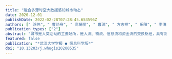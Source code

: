 ```yaml
---
title: "融合多源时空大数据感知城市动态"
date: 2020-12-01
publishDate: 2022-02-28T07:28:45.653596Z
authors: [" 涂伟", " 曹劲舟", " 高琦丽", " 曹瑞", " 方志祥", " 乐阳", " 李清泉"]
publication_types: ["2"]
abstract: "城市是人类活动的主要场所，是人流、物流、信息流和资金流的交换枢纽，具有高度的动态性和复杂性。智慧城市建设提供了卫星与无人机遥感、移动感知、社会感知、众包感知等多种时空感知大数据的数据获取手段，为分析城市空间、人类行为及其二者之间的交互等城市动态提供了新途径。介绍了城市动态感知的框架，论述了空间动态、人类行为动态、``空间-行为''交互动态感知等典型应用，讨论了融合多源时空大数据感知城市动态研究中存在的时空大数据不确定性、城市感知多视角学习、结果验证、城市多要素级联影响等问题。展望未来，城市动态研究应结合泛在物联网产生的实时数据，捕捉多维、多时空分辨率的多维城市动态，提升时空大数据在精细化城市治理中的应用深度，切实解决城市问题。"
featured: false
publication: "*武汉大学学报 ● 信息科学版*"
doi: "10.13203/j.whugis20200535"
---
```


